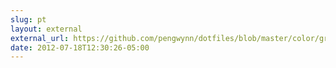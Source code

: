 ```yaml
---
slug: pt
layout: external
external_url: https://github.com/pengwynn/dotfiles/blob/master/color/grc.symlink/conf.curl
date: 2012-07-18T12:30:26-05:00
---
```

